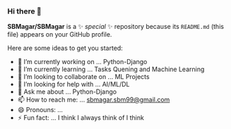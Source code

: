 ### Hi there 👋


**SBMagar/SBMagar** is a ✨ _special_ ✨ repository because its `README.md` (this file) appears on your GitHub profile.

Here are some ideas to get you started:

- 🔭 I’m currently working on ... Python-Django
- 🌱 I’m currently learning ... Tasks Quening and Machine Learning
- 👯 I’m looking to collaborate on ... ML Projects
- 🤔 I’m looking for help with ... AI/ML/DL
- 💬 Ask me about ... Python-Django
- 📫 How to reach me: ... sbmagar.sbm99@gmail.com
- 😄 Pronouns: ...
- ⚡ Fun fact: ... I think I always think of I think

